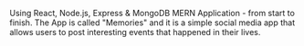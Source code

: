 Using React, Node.js, Express & MongoDB MERN Application - from start to finish. The App is called "Memories" and it is a simple social media app that allows users to post interesting events that happened in their lives.
